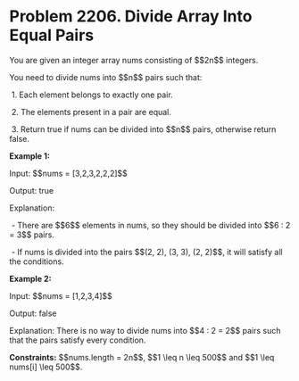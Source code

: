 # Problem 2206. Divide Array Into Equal Pairs
<body>
<p>You are given an integer array nums consisting of $$2n$$ integers.</p>
<p>You need to divide nums into $$n$$ pairs such that:</p>
<p>&nbsp;1. Each element belongs to exactly one pair.</p>
<p>&nbsp;2. The elements present in a pair are equal.</p>
<p>&nbsp;3. Return true if nums can be divided into $$n$$ pairs, otherwise return false.</p> 
<p><b>Example 1:</b></p>
<p>Input: $$nums = [3,2,3,2,2,2]$$</p>
<p>Output: true</p>
<p>Explanation:</p>
<p>&nbsp;- There are $$6$$ elements in nums, so they should be divided into $$6 : 2 = 3$$ pairs.</p>
<p>&nbsp;- If nums is divided into the pairs $$(2, 2), (3, 3), (2, 2)$$, it will satisfy all the conditions.</p>
<p><b>Example 2:</b></p>
<p>Input: $$nums = [1,2,3,4]$$</p>
<p>Output: false</p>
<p>Explanation: 
There is no way to divide nums into $$4 : 2 = 2$$ pairs such that the pairs satisfy every condition.</p>
<p><b>Constraints:</b> $$nums.length = 2n$$, $$1 \leq n \leq 500$$ and $$1 \leq nums[i] \leq 500$$.</p>
</body>
